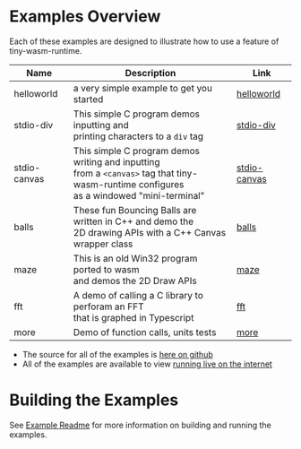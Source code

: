 <h1>Examples Overview</h1>
Each of these examples are designed to illustrate how to use a feature of tiny-wasm-runtime.


| Name | Description | Link |
| -----| ----------- | ---- |
| helloworld | a very simple example to get you started | [helloworld](examples-helloworld.md) |
| stdio-div | This simple C program demos inputting and<br>printing characters to a `div` tag | [stdio-div](examples-stdio-div.md) |
|stdio-canvas|This simple C program demos writing and inputting<br>from a `<canvas>` tag that tiny-wasm-runtime configures<br>as a windowed "mini-terminal" | [stdio-canvas](examples-stdio-canvas.md)|
| balls | These fun Bouncing Balls are written in C++ and demo the<br>2D drawing APIs with a C++ Canvas wrapper class | [balls](examples-balls.md) |
| maze | This is an old Win32 program ported to wasm<br>and demos the 2D Draw APIs | [maze](examples-maze.md) |
| fft | A demo of calling a C library to perforam an FFT<br>that is graphed in Typescript | [fft](examples-fft.md) |
| more | Demo of function calls, units tests | [more](examples-more.md) |


- The source for all of the examples is [here on github](https://github.com/twiddlingbits/tiny-wasm-runtime/tree/main/examples)
- All of the examples are available to view [running live on the internet](/examples/dist/index.html)

<h1>Building the Examples</h1>

See [Example Readme](https://github.com/twiddlingbits/tiny-wasm-runtime/blob/main/examples/readme.md) for more information on building and running the examples. 


